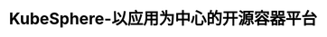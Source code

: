 ---
title: "KubeSphere-以应用为中心的开源容器平台"
description: "KubeSphere 是在 Kubernetes 之上构建的以应用为中心的开源容器平台，支持部署和运行在任何基础设施之上，帮助企业轻松应对敏捷开发、自动化运维、应用快速交付、微服务治理、多租户管理、监控日志告警、服务与网络管理等业务场景"


css: "scss/index.scss"

section1:
  title: 
  topic: 
  content: 
  btnContent1: 
  btnContent2: 

section2: 
  title: 
  content: 
  children: 
    - name: 
      icon: /images/home/open-source.svg
      content: 

    - name: 
      icon: /images/home/easy-to-run.svg
      content: 

    - name: 
      icon: /images/home/feature-rich.svg
      content: 

    - name: 
      icon: /images/home/modular-pluggable.svg
      content: 



section3:
  title: 
  content: 
  children:
    - name: 
      content: 
      icon: /images/home/7.svg
      children:
        - content: 
        - content: 
        - content: 
        - content: 

    - name: 
      content: 
      icon: /images/home/74.png
      children:
        - content: 
        - content: 
        - content: 
        - content: 
    - name: 
      content: 
      icon: /images/home/71.svg
      children:
        - content: 
        - content: 
        - content: 
        - content: 

section4:
  title: 
  content: 
  children:
    - name: 
      icon: /images/home/provisioning-kubernetes.svg
      content: 

    - name: 
      icon: /images/home/k-8-s-resource-management.svg
      content: 
    - name: 
      icon: /images/home/multi-tenant-management.svg
      content: 
  
  features:
    - name:
      icon: /images/home/store.svg
      content: 
      color: grape

    - name:
      icon: /images/home/service.svg
      content: 
      color: red

    - name: 
      icon: /images/home/rich.svg
      content: 
      color: green

    - name: 
      icon: /images/home/dev-ops.svg
      content: 
      color: orange

    - name:
      icon: /images/home/multiple.svg
      content: 
      color: grape

    - name: 
      icon: /images/home/network.svg
      content: 
      color: green

    - name: 
      icon: /images/home/management.svg
      content: 
      color: orange

section5:
  title: 
  frontEnd:
    title: 
    project: 
    children:
      - icon: /images/home/mobx.jpg
      - icon: /images/home/koa.jpg
      - icon: /images/home/react.png

  backEnd:
    title: 
    project: 
    group:
      - name: 
      - name: 
      - name: 
      - name: 
    

section6:
  title: 
  content: 
  children:
    - icon: /images/home/section6-1.jpg
    - icon: /images/home/section6-2.jpg
    - icon: /images/home/section6-3.jpg
    - icon: /images/home/section6-4.jpg
    - icon: /images/home/section6-5.jpg
    - icon: /images/home/section6-6.jpg
    - icon: /images/home/section6-7.jpg
    - icon: /images/home/section6-8.jpg
    - icon: /images/home/section6-9.jpg
    - icon: /images/home/section6-10.jpg
  btnContent: 
  btnLink:
  link:
  linkContent: 
  image: /images/home/certification.jpg
---